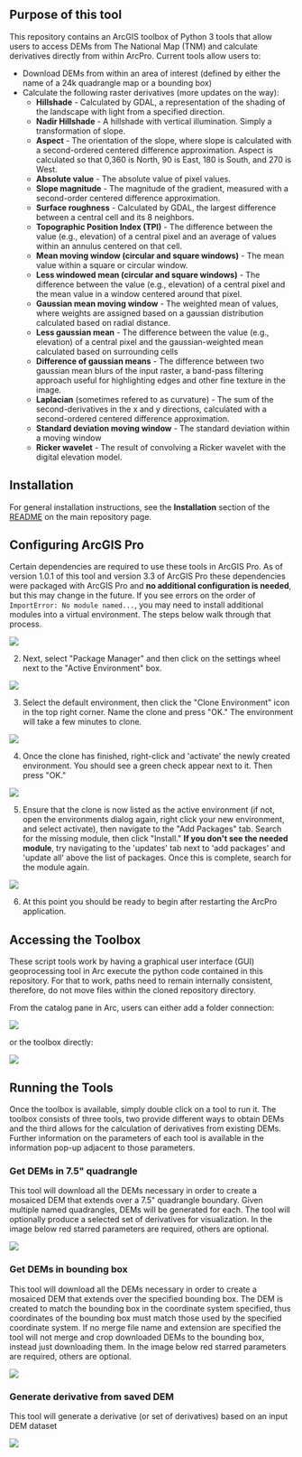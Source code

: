 ## Purpose of this tool

This repository contains an ArcGIS toolbox of Python 3 tools that allow users to access DEMs from The National Map (TNM) and calculate derivatives directly from within ArcPro. Current tools allow users to:

* Download DEMs from within an area of interest (defined by either the name of a 24k quadrangle map or a bounding box)
* Calculate the following raster derivatives (more updates on the way):
    * **Hillshade** - Calculated by GDAL, a representation of the shading of the landscape with light from a specified direction.
    * **Nadir Hillshade** - A hillshade with vertical illumination. Simply a transformation of slope.  
    * **Aspect** - The orientation of the slope, where slope is calculated with a second-ordered centered difference approximation. Aspect is calculated so that 0,360 is North, 90 is East, 180 is South, and 270 is West.
    * **Absolute value** - The absolute value of pixel values.
    * **Slope magnitude** - The magnitude of the gradient, measured with a second-order centered difference approximation.
    * **Surface roughness** - Calculated by GDAL, the largest difference between a central cell and its 8 neighbors.
    * **Topographic Position Index (TPI)** - The difference between the value (e.g., elevation) of a central pixel and an average of values within an annulus centered on that cell.
    * **Mean moving window (circular and square windows)** - The mean value within a square or circular window.
    * **Less windowed mean (circular and square windows)** - The difference between the value (e.g., elevation) of a central pixel and the mean value in a window centered around that pixel.
    * **Gaussian mean moving window** - The weighted mean of values, where weights are assigned based on a gaussian distribution calculated based on radial distance.
    * **Less gaussian mean** - The difference between the value (e.g., elevation) of a central pixel and the gaussian-weighted mean calculated based on surrounding cells
    * **Difference of gaussian means** - The difference between two gaussian mean blurs of the input raster, a band-pass filtering approach useful for highlighting edges and other fine texture in the image.
    * **Laplacian** (sometimes refered to as curvature) - The sum of the second-derivatives in the x and y directions, calculated with a second-ordered centered difference approximation.
    * **Standard deviation moving window** - The standard deviation within a moving window
    * **Ricker wavelet** - The result of convolving a Ricker wavelet with the digital elevation model.

## Installation

For general installation instructions, see the **Installation** section of the [README](https://code.usgs.gov/gecsc/dem_getter/-/tree/main) on the main repository page.


## Configuring ArcGIS Pro 

 Certain dependencies are required to use these tools in ArcGIS Pro. As of version 1.0.1 of this tool and version 3.3 of ArcGIS Pro these dependencies were packaged with ArcGIS Pro and **no additional configuration is needed**, but this may change in the future. If you see errors on the order of `ImportError: No module named...`, you may need to install additional modules into a virtual environment. The steps below walk through that process.

![](images/tutorial1.png)

2) Next, select "Package Manager" and then click on the settings wheel next to the "Active Environment" box.

![](images/tutorial2.png)

3) Select the default environment, then click the "Clone Environment" icon in the top right corner. Name the clone and press "OK." The environment will take a few minutes to clone.

![](images/tutorial3.png)

4) Once the clone has finished, right-click and 'activate' the newly created environment. You should see a green check appear next to it. Then press "OK."

![](images/tutorial4.PNG)

5) Ensure that the clone is now listed as the active environment (if not, open the environments dialog again, right click your new environment, and select activate), then navigate to the "Add Packages" tab. Search for the missing module, then click "Install."  **If you don't see the needed module**, try navigating to the 'updates' tab next to 'add packages' and 'update all' above the list of packages. Once this is complete, search for the module again.

![](images/tutorial5.png)

6) At this point you should be ready to begin after restarting the ArcPro application.

## Accessing the Toolbox

These script tools work by having a graphical user interface (GUI) geoprocessing tool in Arc execute the python code contained in this repository. For that to work, paths need to remain internally consistent, therefore, do not move files within the cloned repository directory.

From the catalog pane in Arc, users can either add a folder connection:

![](images/addFolder.PNG)

or the toolbox directly: 

![](images/addTBX.PNG)

## Running the Tools

Once the toolbox is available, simply double click on a tool to run it. The toolbox consists of three tools, two provide different ways to obtain DEMs and the third allows for the calculation of derivatives from existing DEMs. Further information on the parameters of each tool is available in the information pop-up adjacent to those parameters.

### Get DEMs in 7.5" quadrangle

This tool will download all the DEMs necessary in order to create a mosaiced DEM that extends over a 7.5" quadrangle boundary.  Given multiple named quadrangles, DEMs will be generated for each.  The tool will optionally produce a selected set of derivatives for visualization.  In the image below red starred parameters are required, others are optional.

![](images/arcQuad.PNG)

### Get DEMs in bounding box

This tool will download all the DEMs necessary in order to create a mosaiced DEM that extends over the specified bounding box. The DEM is created to match the bounding box in the coordinate system specified, thus coordinates of the bounding box must match those used by the specified coordinate system. If no merge file name and extension are specified the tool will not merge and crop downloaded DEMs to the bounding box, instead just downloading them. In the image below red starred parameters are required, others are optional.

![](images/arcBbox.PNG)

### Generate derivative from saved DEM

This tool will generate a derivative (or set of derivatives) based on an input DEM dataset

![](images/arcGenerateDerivs.PNG)